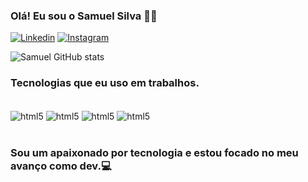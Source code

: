 
### Olá! Eu sou o Samuel Silva 👋🏾
[![Linkedin](    https://img.shields.io/badge/LinkedIn-0077B5?style=for-the-badge&logo=linkedin&logoColor=white)](https://www.linkedin.com/in/shimusilva/)
[![Instagram](https://img.shields.io/badge/Instagram-E4405F?style=for-the-badge&logo=instagram&logoColor=white)](https://www.instagram.com/shimusilva/?next=%2F)

![Samuel GitHub stats](https://github-readme-stats.vercel.app/api?username=shimudasilva&show_icons=true&theme=tokyonight)

### Tecnologias que eu uso em trabalhos.

<div style="display: inline_block"><br/>
<img align="center" alt ="html5" src="https://img.shields.io/badge/HTML5-E34F26?style=for-the-badge&logo=html5&logoColor=white" />
<img align="center" alt ="html5" src="https://img.shields.io/badge/CSS-239120?&style=for-the-badge&logo=css3&logoColor=white" />
<img align="center" alt ="html5" src="https://img.shields.io/badge/JavaScript-F7DF1E?style=for-the-badge&logo=javascript&logoColor=black" />
<img align="center" alt ="html5" src="https://img.shields.io/badge/Python-3776AB?style=for-the-badge&logo=python&logoColor=white" />
</div><br/>

### Sou um apaixonado por tecnologia e estou focado no meu avanço como dev.💻

